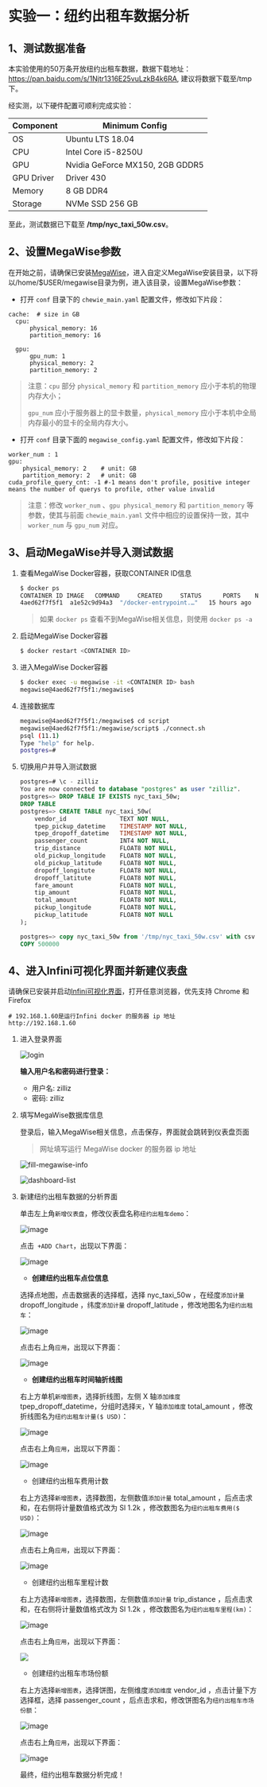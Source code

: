 # 实验一：纽约出租车数据分析

## 1、测试数据准备

本实验使用的50万条开放纽约出租车数据，数据下载地址：https://pan.baidu.com/s/1Njtr1316E25vuLzkB4k6RA, 建议将数据下载至/tmp下。

经实测，以下硬件配置可顺利完成实验：

| Component  | Minimum Config                  |
| ---------- | ------------------------------- |
| OS         | Ubuntu LTS 18.04                |
| CPU        | Intel Core i5-8250U             |
| GPU        | Nvidia GeForce MX150, 2GB GDDR5 |
| GPU Driver | Driver 430                      |
| Memory     | 8 GB DDR4                       |
| Storage    | NVMe SSD 256 GB                 |

至此，测试数据已下载至 **/tmp/nyc_taxi_50w.csv**。



## 2、设置MegaWise参数

在开始之前，请确保已安装[MegaWise](https://infini-analytics.github.io/#/install_infini_sql)，进入自定义MegaWise安装目录，以下将以/home/$USER/megawise目录为例，进入该目录，设置MegaWise参数：

- 打开 `conf` 目录下的 `chewie_main.yaml` 配置文件，修改如下片段：

```
cache:  # size in GB
  cpu:
      physical_memory: 16
      partition_memory: 16

  gpu:
      gpu_num: 1
      physical_memory: 2
      partition_memory: 2 
```

> 注意：`cpu` 部分 `physical_memory` 和 `partition_memory` 应小于本机的物理内存大小；
>
> `gpu_num` 应小于服务器上的显卡数量，`physical_memory` 应小于本机中全局内存最小的显卡的全局内存大小。

- 打开 `conf` 目录下面的 `megawise_config.yaml` 配置文件，修改如下片段：

```
worker_num : 1
gpu:
    physical_memory: 2    # unit: GB
    partition_memory: 2   # unit: GB
cuda_profile_query_cnt: -1 #-1 means don't profile, positive integer means the number of querys to profile, other value invalid
```

> 注意：修改 `worker_num` 、`gpu physical_memory` 和 `partition_memory` 等参数，使其与前面 `chewie_main.yaml` 文件中相应的设置保持一致，其中 `worker_num` 与 `gpu_num` 对应。



## 3、启动MegaWise并导入测试数据

1. 查看MegaWise Docker容器，获取CONTAINER ID信息

   ```bash
   $ docker ps 
   CONTAINER ID	IMAGE	COMMAND		CREATED		STATUS		PORTS	 NAMES
   4aed62f7f5f1  a1e52c9d94a3  "/docker-entrypoint.…"   15 hours ago   Up 15 hours 0.0.0.0:5433->5432/tcp   fervent_perlman
   ```

   > 如果 `docker ps` 查看不到MegaWise相关信息，则使用 `docker ps -a`

2. 启动MegaWise Docker容器

   ```bash
   $ docker restart <CONTAINER ID>
   ```

3. 进入MegaWise Docker容器

   ```bash
   $ docker exec -u megawise -it <CONTAINER ID> bash
   megawise@4aed62f7f5f1:/megawise$
   ```

4. 连接数据库

   ```bash
   megawise@4aed62f7f5f1:/megawise$ cd script
   megawise@4aed62f7f5f1:/megawise/script$ ./connect.sh 
   psql (11.1)
   Type "help" for help.
   postgres=# 
   ```

5. 切换用户并导入测试数据

   ```sql
   postgres=# \c - zilliz
   You are now connected to database "postgres" as user "zilliz".
   postgres=> DROP TABLE IF EXISTS nyc_taxi_50w;
   DROP TABLE
   postgres=> CREATE TABLE nyc_taxi_50w(
       vendor_id               TEXT NOT NULL,
       tpep_pickup_datetime    TIMESTAMP NOT NULL,
       tpep_dropoff_datetime   TIMESTAMP NOT NULL,
       passenger_count         INT4 NOT NULL,
       trip_distance           FLOAT8 NOT NULL,
       old_pickup_longitude    FLOAT8 NOT NULL,
       old_pickup_latitude     FLOAT8 NOT NULL,
       dropoff_longitute       FLOAT8 NOT NULL,
       dropoff_latitute        FLOAT8 NOT NULL,
       fare_amount             FLOAT8 NOT NULL,
       tip_amount              FLOAT8 NOT NULL,
       total_amount            FLOAT8 NOT NULL,
       pickup_longitude        FLOAT8 NOT NULL,
       pickup_latitude         FLOAT8 NOT NULL
   );
   
   postgres=> copy nyc_taxi_50w from '/tmp/nyc_taxi_50w.csv' with csv header delimiter ',';
   COPY 500000
   ```

## 4、进入Infini可视化界面并新建仪表盘

请确保已安装并启动[Infini可视化界面](https://infini-analytics.github.io/#/install_infini_bi)，打开任意浏览器，优先支持 Chrome 和 Firefox

```shell
# 192.168.1.60是运行Infini docker 的服务器 ip 地址
http://192.168.1.60
```

1. 进入登录界面

   ![login](./assets/login.png)

   **输入用户名和密码进行登录：**

   - 用户名: zilliz
   - 密码: zilliz

2. 填写MegaWise数据库信息

   登录后，输入MegaWise相关信息，点击保存，界面就会跳转到仪表盘页面

   > 网址填写运行 MegaWise docker 的服务器 ip 地址

   ![fill-megawise-info](./assets/fill-megawise-info.png)

   ![dashboard-list](./assets/dashboard-list.png)

3. 新建纽约出租车数据的分析界面

   单击左上角`新增仪表盘`，修改仪表盘名称`纽约出租车demo`：

   ![image](./assets/nyc_change_chart_name.png)

   点击` +ADD Chart`，出现以下界面：

   ![image](./assets/after_add_chart.PNG)

   - **创建纽约出租车点位信息**

   选择点地图，点击数据表的选择框，选择 nyc_taxi_50w ，在经度`添加计量` dropoff_longitude ，纬度`添加计量` dropoff_latitude ，修改地图名为`纽约出租车`：

   ![image](./assets/nyc_add_gis.png)

   点击右上角`应用`，出现以下界面：

   ![image](./assets/nyc_after_add_gis.png)

   

   - **创建纽约出租车时间轴折线图**

   右上方单机`新增图表`，选择折线图，左侧 X 轴`添加维度` tpep_dropoff_datetime，分组时选择`天`，Y 轴`添加维度` total_amount ，修改折线图名为`纽约出租车计量($ USD)`：

   ![image](./assets/nyc_add_line.png)

   点击右上角`应用`，出现以下界面：

   ![image](./assets/nyc_after_add_line.png)

   

   - 创建纽约出租车费用计数

   右上方选择`新增图表`，选择数图，左侧数值`添加计量` total_amount ，后点击求和，在右侧将计量数值格式改为 Sl 1.2k ，修改数图名为`纽约出租车费用($ USD)`：

   ![image](./assets/nyc_add_usd.png)

   点击右上角`应用`，出现以下界面：

   ![image](./assets/nyc_after_add_usd.png)

   

   - 创建纽约出租车里程计数

   右上方选择`新增图表`，选择数图，左侧数值`添加计量` trip_distance ，后点击求和，在右侧将计量数值格式改为 Sl 1.2k ，修改数图名为`纽约出租车里程(km)`：

   ![image](./assets/nyc_add_km.png)

	点击右上角`应用`，出现以下界面：

   ![](./assets/nyc_after_add_km.png)

   

   - 创建纽约出租车市场份额

   右上方选择`新增图表`，选择饼图，左侧维度`添加维度` vendor_id ，点击计量下方选择框，选择 passenger_count ，后点击求和，修改饼图名为`纽约出租车市场份额`：

   ![image](./assets/nyc_add_market.png)

	点击右上角`应用`，出现以下界面：

   ![image](./assets/nyc_after_add_market.png)
   
   最终，纽约出租车数据分析完成！